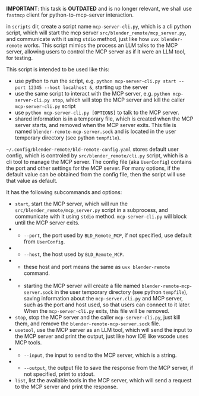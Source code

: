 **IMPORTANT**: this task is **OUTDATED** and is no longer relevant, we shall use `fastmcp` client for python-to-mcp-server interaction.

in `scripts` dir, create a script name `mcp-server-cli.py`, which is a cli python script, which will start the mcp server `src/blender_remote/mcp_server.py`, and communicate with it using `stdio` method, just like how `uvx blender-remote` works. This script mimics the process an LLM talks to the MCP server, allowing users to control the MCP server as if it were an LLM tool, for testing.

This script is intended to be used like this:
- use python to run the script, e.g. `python mcp-server-cli.py start --port 12345 --host localhost &`, starting up the server
- use the same script to interact with the MCP server, e.g. `python mcp-server-cli.py stop`, which will stop the MCP server and kill the caller `mcp-server-cli.py` script
- use `python mcp-server-cli.py [OPTIONS]` to talk to the MCP server.
- shared information is in a temporary file, which is created when the MCP server starts, and removed when the MCP server exits. This file is named `blender-remote-mcp-server.sock` and is located in the user temporary directory (see python `tempfile`).

`~/.config/blender-remote/bld-remote-config.yaml` stores default user config, which is controled by `src/blender_remote/cli.py` script, which is a cli tool to manage the MCP server. The config file (aka `UserConfig`) contains the port and other settings for the MCP server. For many options, if the default value can be obtained from the config file, then the script will use that value as default.

It has the following subcommands and options:
- `start`, start the MCP server, which will run the `src/blender_remote/mcp_server.py` script in a subprocess, and communicate with it using `stdio` method. `mcp-server-cli.py` will block until the MCP server exits.
- - `--port`, the port used by `BLD_Remote_MCP`, if not specified, use default from `UserConfig`.
- - `--host`, the host used by `BLD_Remote_MCP`.
- - these host and port means the same as `uvx blender-remote` command.
- - starting the MCP server will create a file named `blender-remote-mcp-server.sock` in the user temporary directory (see python `tempfile`), saving information about the `mcp-server.cli.py` and MCP server, such as the port and host used, so that users can connect to it later. When the `mcp-server-cli.py` exits, this file will be removed.
- `stop`, stop the MCP server and the caller `mcp-server-cli.py`, just kill them, and remove the `blender-remote-mcp-server.sock` file.
- `usetool`, use the MCP server as an LLM tool, which will send the input to the MCP server and print the output, just like how IDE like vscode uses MCP tools.
- - `--input`, the input to send to the MCP server, which is a string.
- - `--output`, the output file to save the response from the MCP server, if not specified, print to stdout.
- `list`, list the available tools in the MCP server, which will send a request to the MCP server and print the response.